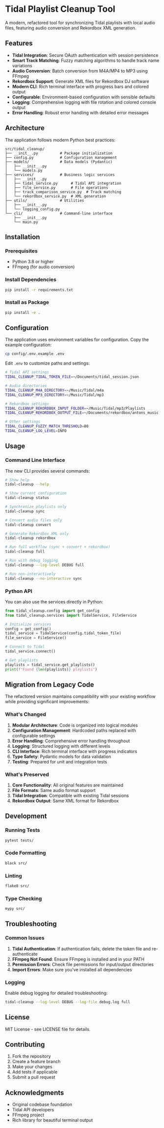 # Tidal Playlist Cleanup Tool

A modern, refactored tool for synchronizing Tidal playlists with local audio files, featuring audio conversion and Rekordbox XML generation.

## Features

- **Tidal Integration**: Secure OAuth authentication with session persistence
- **Smart Track Matching**: Fuzzy matching algorithms to handle track name variations
- **Audio Conversion**: Batch conversion from M4A/MP4 to MP3 using FFmpeg
- **Rekordbox Support**: Generate XML files for Rekordbox DJ software
- **Modern CLI**: Rich terminal interface with progress bars and colored output
- **Configurable**: Environment-based configuration with sensible defaults
- **Logging**: Comprehensive logging with file rotation and colored console output
- **Error Handling**: Robust error handling with detailed error messages

## Architecture

The application follows modern Python best practices:

```
src/tidal_cleanup/
├── __init__.py          # Package initialization
├── config.py            # Configuration management
├── models/              # Data models (Pydantic)
│   ├── __init__.py
│   └── models.py
├── services/            # Business logic services
│   ├── __init__.py
│   ├── tidal_service.py      # Tidal API integration
│   ├── file_service.py       # File operations
│   ├── track_comparison_service.py  # Track matching
│   └── rekordbox_service.py  # XML generation
├── utils/               # Utilities
│   ├── __init__.py
│   └── logging_config.py
└── cli/                 # Command-line interface
    ├── __init__.py
    └── main.py
```

## Installation

### Prerequisites

- Python 3.8 or higher
- FFmpeg (for audio conversion)

### Install Dependencies

```bash
pip install -r requirements.txt
```

### Install as Package

```bash
pip install -e .
```

## Configuration

The application uses environment variables for configuration. Copy the example configuration:

```bash
cp config/.env.example .env
```

Edit `.env` to customize paths and settings:

```bash
# Tidal API settings
TIDAL_CLEANUP_TIDAL_TOKEN_FILE=~/Documents/tidal_session.json

# Audio directories
TIDAL_CLEANUP_M4A_DIRECTORY=~/Music/Tidal/m4a
TIDAL_CLEANUP_MP3_DIRECTORY=~/Music/Tidal/mp3

# Rekordbox settings
TIDAL_CLEANUP_REKORDBOX_INPUT_FOLDER=~/Music/Tidal/mp3/Playlists
TIDAL_CLEANUP_REKORDBOX_OUTPUT_FILE=~/Documents/rekordbox/antons_music.xml

# Other settings
TIDAL_CLEANUP_FUZZY_MATCH_THRESHOLD=80
TIDAL_CLEANUP_LOG_LEVEL=INFO
```

## Usage

### Command Line Interface

The new CLI provides several commands:

```bash
# Show help
tidal-cleanup --help

# Show current configuration
tidal-cleanup status

# Synchronize playlists only
tidal-cleanup sync

# Convert audio files only
tidal-cleanup convert

# Generate Rekordbox XML only
tidal-cleanup rekordbox

# Run full workflow (sync + convert + rekordbox)
tidal-cleanup full

# Run with debug logging
tidal-cleanup --log-level DEBUG full

# Run non-interactively
tidal-cleanup --no-interactive sync
```

### Python API

You can also use the services directly in Python:

```python
from tidal_cleanup.config import get_config
from tidal_cleanup.services import TidalService, FileService

# Initialize services
config = get_config()
tidal_service = TidalService(config.tidal_token_file)
file_service = FileService()

# Connect to Tidal
tidal_service.connect()

# Get playlists
playlists = tidal_service.get_playlists()
print(f"Found {len(playlists)} playlists")
```

## Migration from Legacy Code

The refactored version maintains compatibility with your existing workflow while providing significant improvements:

### What's Changed

1. **Modular Architecture**: Code is organized into logical modules
2. **Configuration Management**: Hardcoded paths replaced with configurable settings
3. **Error Handling**: Comprehensive error handling throughout
4. **Logging**: Structured logging with different levels
5. **CLI Interface**: Rich terminal interface with progress indicators
6. **Type Safety**: Pydantic models for data validation
7. **Testing**: Prepared for unit and integration tests

### What's Preserved

1. **Core Functionality**: All original features are maintained
2. **File Formats**: Same audio format support
3. **Tidal Integration**: Compatible with existing Tidal sessions
4. **Rekordbox Output**: Same XML format for Rekordbox

## Development

### Running Tests

```bash
pytest tests/
```

### Code Formatting

```bash
black src/
```

### Linting

```bash
flake8 src/
```

### Type Checking

```bash
mypy src/
```

## Troubleshooting

### Common Issues

1. **Tidal Authentication**: If authentication fails, delete the token file and re-authenticate
2. **FFmpeg Not Found**: Ensure FFmpeg is installed and in your PATH
3. **Permission Errors**: Check file permissions for input/output directories
4. **Import Errors**: Make sure you've installed all dependencies

### Logging

Enable debug logging for detailed troubleshooting:

```bash
tidal-cleanup --log-level DEBUG --log-file debug.log full
```

## License

MIT License - see LICENSE file for details.

## Contributing

1. Fork the repository
2. Create a feature branch
3. Make your changes
4. Add tests if applicable
5. Submit a pull request

## Acknowledgments

- Original codebase foundation
- Tidal API developers
- FFmpeg project
- Rich library for beautiful terminal output
